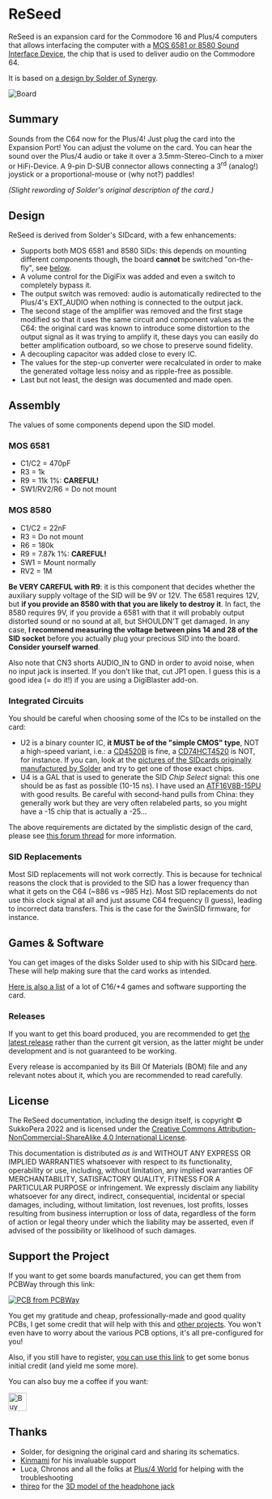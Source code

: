 
# ReSeed
ReSeed is an expansion card for the Commodore 16 and Plus/4 computers that allows interfacing the computer with a [MOS 6581 or 8580 Sound Interface Device](https://en.wikipedia.org/wiki/MOS_Technology_6581), the chip that is used to deliver audio on the Commodore 64.

It is based on [a design by Solder of Synergy](https://plus4world.powweb.com/hardware/Solders_SID_Card).

![Board](https://raw.githubusercontent.com/SukkoPera/ReSeed/master/img/render-top.png)

## Summary
Sounds from the C64 now for the Plus/4! Just plug the card into the Expansion Port! You can adjust the volume on the card. You can hear the sound over the Plus/4 audio or take it over a 3.5mm-Stereo-Cinch to a mixer or HiFi-Device. A 9-pin D-SUB connector allows connecting a 3<sup>rd</sup> (analog!) joystick or a proportional-mouse or (why not?) paddles!

*(Slight rewording of Solder's original description of the card.)*

## Design
ReSeed is derived from Solder's SIDcard, with a few enhancements:
- Supports both MOS 6581 and 8580 SIDs: this depends on mounting different components though, the board **cannot** be switched "on-the-fly", see [below](#Assembly).
- A volume control for the DigiFix was added and even a switch to completely bypass it.
- The output switch was removed: audio is automatically redirected to the Plus/4's EXT_AUDIO when nothing is connected to the output jack.
- The second stage of the amplifier was removed and the first stage modified so that it uses the same circuit and component values as the C64: the original card was known to introduce some distortion to the output signal as it was trying to amplify it, these days you can easily do better amplification outboard, so we chose to preserve sound fidelity.
- A decoupling capacitor was added close to every IC.
- The values for the step-up converter were recalculated in order to make the generated voltage less noisy and as ripple-free as possible.
- Last but not least, the design was documented and made open.

## Assembly
The values of some components depend upon the SID model.

### MOS 6581
* C1/C2 = 470pF
* R3 = 1k
* R9 = 11k 1%: **CAREFUL!**
* SW1/RV2/R6 = Do not mount

### MOS 8580
* C1/C2 = 22nF
* R3 = Do not mount
* R6 = 180k
* R9 = 7.87k 1%: **CAREFUL!**
* SW1 = Mount normally
* RV2 = 1M

**Be VERY CAREFUL with R9**: it is this component that decides whether the auxiliary supply voltage of the SID will be 9V or 12V. The 6581 requires 12V, but **if you provide an 8580 with that you are likely to destroy it**. In fact, the 8580 requires 9V, if you provide a 6581 with that it will probably output distorted sound or no sound at all, but SHOULDN'T get damaged. In any case, **I recommend measuring the voltage between pins 14 and 28 of the SID socket** before you actually plug your precious SID into the board. **Consider yourself warned**.

Also note that CN3 shorts AUDIO_IN to GND in order to avoid noise, when no input jack is inserted. If you don't like that, cut JP1 open. I guess this is a good idea (= do it!) if you are using a DigiBlaster add-on.

### Integrated Circuits
You should be careful when choosing some of the ICs to be installed on the card:
* U2 is a binary counter IC, **it MUST be of the "simple CMOS" type**, NOT a high-speed variant, i.e.: a [CD4520B](https://www.ti.com/product/CD4520B) is fine, a [CD74HCT4520](https://www.ti.com/product/CD74HCT4520) is NOT, for instance. If you can, look at the [pictures of the SIDcards originally manufactured by Solder](doc/) and try to get one of those exact chips.
* U4 is a GAL that is used to generate the SID *Chip Select* signal: this one should be as fast as possible (10-15 ns). I have used an [ATF16V8B-15PU](https://www.microchip.com/en-us/product/ATF16V8B) with good results. Be careful with second-hand pulls from China: they generally work but they are very often relabeled parts, so you might have a -15 chip that is actually a -25...

The above requirements are dictated by the simplistic design of the card, please see [this forum thread](https://plus4world.powweb.com/forum/45294) for more information.

### SID Replacements
Most SID replacements will not work correctly. This is because for technical reasons the clock that is provided to the SID has a lower frequency than what it gets on the C64 (~886 vs ~985 Hz). Most SID replacements do not use this clock signal at all and just assume C64 frequency (I guess), leading to incorrect data transfers. This is the case for the SwinSID firmware, for instance.

## Games & Software
You can get images of the disks Solder used to ship with his SIDcard [here](https://plus4world.powweb.com/software/Synergy_Sidcard_Software). These will help making sure that the card works as intended.

[Here is also a list](https://plus4world.powweb.com/effects/SID_Support) of a lot of C16/+4 games and software supporting the card.


### Releases
If you want to get this board produced, you are recommended to get [the latest release](https://github.com/SukkoPera/ReSeed/releases) rather than the current git version, as the latter might be under development and is not guaranteed to be working.

Every release is accompanied by its Bill Of Materials (BOM) file and any relevant notes about it, which you are recommended to read carefully.

## License
The ReSeed documentation, including the design itself, is copyright &copy; SukkoPera 2022 and is licensed under the [Creative Commons Attribution-NonCommercial-ShareAlike 4.0 International License](https://creativecommons.org/licenses/by-nc-sa/4.0/).

This documentation is distributed *as is* and WITHOUT ANY EXPRESS OR IMPLIED WARRANTIES whatsoever with respect to its functionality, operability or use, including, without limitation, any implied warranties OF MERCHANTABILITY, SATISFACTORY QUALITY, FITNESS FOR A PARTICULAR PURPOSE or infringement. We expressly disclaim any liability whatsoever for any direct, indirect, consequential, incidental or special damages, including, without limitation, lost revenues, lost profits, losses resulting from business interruption or loss of data, regardless of the form of action or legal theory under which the liability may be asserted, even if advised of the possibility or likelihood of such damages.

## Support the Project
If you want to get some boards manufactured, you can get them from PCBWay through this link:

[![PCB from PCBWay](https://www.pcbway.com/project/img/images/frompcbway.png)](https://www.pcbway.com/project/shareproject/ReSeed_SIDcard_for_the_Commodore_16_Plus_4_c4967b6f.html)

You get my gratitude and cheap, professionally-made and good quality PCBs, I get some credit that will help with this and [other projects](https://www.pcbway.com/project/member/shareproject/?bmbid=41100). You won't even have to worry about the various PCB options, it's all pre-configured for you!

Also, if you still have to register, [you can use this link](https://www.pcbway.com/setinvite.aspx?inviteid=41100) to get some bonus initial credit (and yield me some more).

You can also buy me a coffee if you want:

<a href='https://ko-fi.com/L3L0U18L' target='_blank'><img height='36' style='border:0px;height:36px;' src='https://az743702.vo.msecnd.net/cdn/kofi2.png?v=2' border='0' alt='Buy Me a Coffee at ko-fi.com' /></a>

## Thanks
- Solder, for designing the original card and sharing its schematics.
- [Kinmami](https://github.com/kinmami) for his invaluable support
- Luca, Chronos and all the folks at [Plus/4 World](https://plus4world.powweb.com/forum) for helping with the troubleshooting
- [thireo](https://github.com/thireo) for the [3D model of the headphone jack](https://github.com/thireo/kicad-library)

